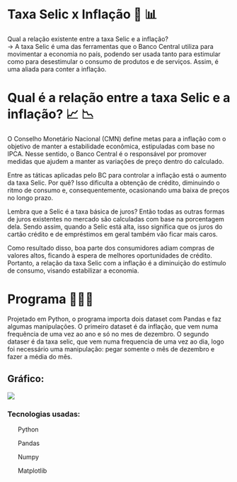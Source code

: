 # Taxa Selic x Inflação 💸 📊
<p>Qual a relação existente entre a taxa Selic e a inflação?  <br>
-> A taxa Selic é uma das ferramentas que o Banco Central utiliza para movimentar a economia no país, podendo ser usada tanto para estimular como para desestimular o consumo de produtos e de serviços. Assim, é uma aliada para conter a inflação.</p>
<h1>Qual é a relação entre a taxa Selic e a inflação? 📈 📉</h1>
<p>O Conselho Monetário Nacional (CMN) define metas para a inflação com o objetivo de manter a estabilidade econômica, estipuladas com base no IPCA. Nesse sentido, o Banco Central é o responsável por promover medidas que ajudem a manter as variações de preço dentro do calculado.

Entre as táticas aplicadas pelo BC para controlar a inflação está o aumento da taxa Selic. Por quê? Isso dificulta a obtenção de crédito, diminuindo o ritmo de consumo e, consequentemente, ocasionando uma baixa de preços no longo prazo.

Lembra que a Selic é a taxa básica de juros? Então todas as outras formas de juros existentes no mercado são calculadas com base na porcentagem dela. Sendo assim, quando a Selic está alta, isso significa que os juros do cartão crédito e de empréstimos em geral também vão ficar mais caros.

Como resultado disso, boa parte dos consumidores adiam compras de valores altos, ficando à espera de melhores oportunidades de crédito. Portanto, a relação da taxa Selic com a inflação é a diminuição do estímulo de consumo, visando estabilizar a economia.

<h1>Programa 👨🏻‍💻</h1>
Projetado em Python, o programa importa dois dataset com Pandas e faz algumas manipulações. O primeiro dataset é da inflação, que vem numa frequência de uma vez ao ano e só no mes de dezembro. O segundo dataser é da taxa selic, que vem numa frequencia de uma vez ao dia, logo foi necessário uma manipulação: pegar somente o mês de dezembro e fazer a média do mês.
<h2>Gráfico:</h2>
<img src=https://user-images.githubusercontent.com/110779984/194677921-795fb4c6-2443-4f35-b099-f63555e5eebc.png></img>
<h3>Tecnologias usadas:</h3>
<ul>Python</ul>
<ul>Pandas</ul>
<ul>Numpy</ul>
<ul>Matplotlib</ul>
